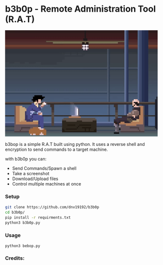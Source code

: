 # b3b0p - Remote Administration Tool (R.A.T)

![image](/imgs/b3b0p.gif)

b3bop is a simple R.A.T built using python. It uses a reverse shell and encryption to send commands to a target machine.

with b3b0p you can:
- Send Commands/Spawn a shell
- Take a screenshot
- Download/Upload files
- Control multiple machines at once


### Setup
```bash
git clone https://github.com/dnv19192/b3b0p
cd b3b0p/
pip install -r requirments.txt
python3 b3b0p.py
```

### Usage
```
python3 bebop.py
```

### Credits:


